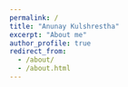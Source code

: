 ```yaml
---
permalink: /
title: "Anunay Kulshrestha"
excerpt: "About me"
author_profile: true
redirect_from: 
  - /about/
  - /about.html
---
```



